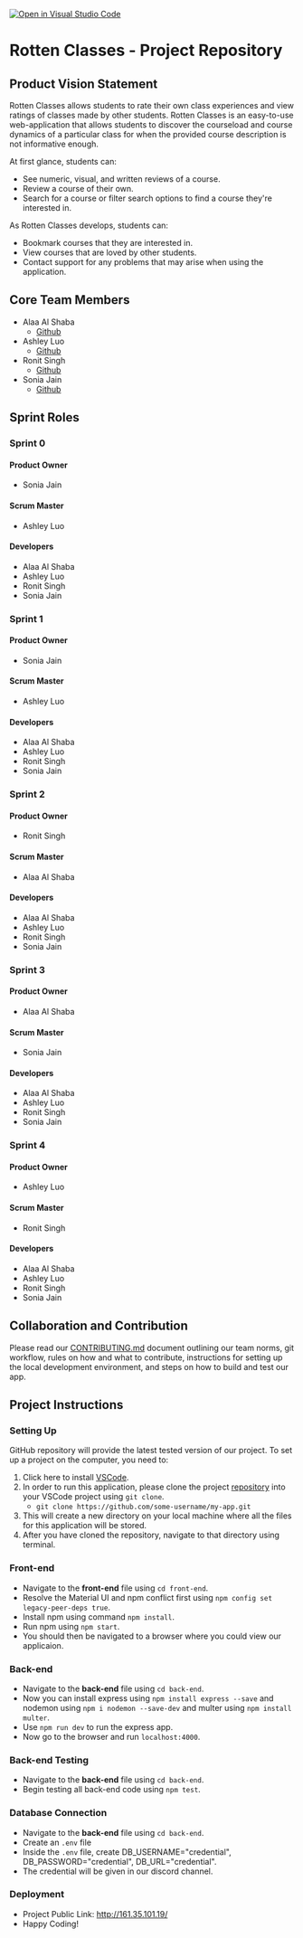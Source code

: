 [![Open in Visual Studio Code](https://classroom.github.com/assets/open-in-vscode-c66648af7eb3fe8bc4f294546bfd86ef473780cde1dea487d3c4ff354943c9ae.svg)](https://classroom.github.com/online_ide?assignment_repo_id=8730811&assignment_repo_type=AssignmentRepo)
# Rotten Classes - Project Repository

## Product Vision Statement

Rotten Classes allows students to rate their own class experiences and view ratings of classes made by other students. Rotten Classes is an easy-to-use web-application that allows students to discover the courseload and course dynamics of a particular class for when the provided course description is not informative enough. 

At first glance, students can:
* See numeric, visual, and written reviews of a course.
* Review a course of their own.
* Search for a course or filter search options to find a course they're interested in. 

As Rotten Classes develops, students can:
* Bookmark courses that they are interested in.
* View courses that are loved by other students.
* Contact support for any problems that may arise when using the application.

## Core Team Members

- Alaa Al Shaba
  - [Github](https://github.com/alaaals)
- Ashley Luo
  - [Github](https://github.com/luoashley)
- Ronit Singh
  - [Github](https://github.com/4ur1X)
- Sonia Jain
  - [Github](https://github.com/soniaj245)

## Sprint Roles

### Sprint 0

#### Product Owner

- Sonia Jain

#### Scrum Master

- Ashley Luo

#### Developers

- Alaa Al Shaba
- Ashley Luo
- Ronit Singh
- Sonia Jain

### Sprint 1

#### Product Owner

- Sonia Jain

#### Scrum Master

- Ashley Luo

#### Developers

- Alaa Al Shaba
- Ashley Luo
- Ronit Singh
- Sonia Jain

### Sprint 2

#### Product Owner

- Ronit Singh

#### Scrum Master

- Alaa Al Shaba

#### Developers

- Alaa Al Shaba
- Ashley Luo
- Ronit Singh
- Sonia Jain

### Sprint 3

#### Product Owner

- Alaa Al Shaba

#### Scrum Master

- Sonia Jain

#### Developers

- Alaa Al Shaba
- Ashley Luo
- Ronit Singh
- Sonia Jain

### Sprint 4

#### Product Owner

- Ashley Luo

#### Scrum Master

- Ronit Singh

#### Developers

- Alaa Al Shaba
- Ashley Luo
- Ronit Singh
- Sonia Jain

## Collaboration and Contribution

Please read  our [CONTRIBUTING.md](./CONTRIBUTING.md) document outlining our team norms, git workflow, rules on how and what to contribute, instructions for setting up the local development environment, and steps on how to build and test our app.

## Project Instructions

### Setting Up

GitHub repository will provide the latest tested version of our project. To set up a project on the computer, you need to:

1. Click here to install [VSCode](https://code.visualstudio.com/).
2. In order to run this application, please clone the project [repository](https://github.com/agiledev-students-fall2022/final-project-team-rotten-classes.git) into your VSCode project using `git clone`.
   - `git clone https://github.com/some-username/my-app.git`
3. This will create a new directory on your local machine where all the files for this application will be stored.
4. After you have cloned the repository, navigate to that directory using terminal.

### Front-end

- Navigate to the **front-end** file using `cd front-end`.
- Resolve the Material UI and npm conflict first using  `npm config set legacy-peer-deps true`. 
- Install npm using command `npm install`.
- Run npm using `npm start`.
- You should then be navigated to a browser where you could view our applicaion.

### Back-end

- Navigate to the **back-end** file using `cd back-end`.
- Now you can install express using `npm install express --save` and nodemon using `npm i nodemon --save-dev` and multer using `npm install multer`.
- Use `npm run dev` to run the express app.
- Now go to the browser and run `localhost:4000`.

### Back-end Testing

- Navigate to the **back-end** file using `cd back-end`.
- Begin testing all back-end code using `npm test`.

### Database Connection

- Navigate to the **back-end** file using `cd back-end`.
- Create an `.env` file
- Inside the `.env` file, create DB_USERNAME="credential", DB_PASSWORD="credential", DB_URL="credential".
- The credential will be given in our discord channel.

### Deployment

- Project Public Link: http://161.35.101.19/
- Happy Coding!
